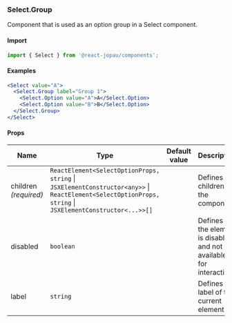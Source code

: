 ### Select.Group

Component that is used as an option group in a Select component.

#### Import

```jsx
import { Select } from '@react-jopau/components';
```

#### Examples

```jsx
<Select value="A">
  <Select.Group label="Group 1">
    <Select.Option value="A">A</Select.Option>
    <Select.Option value="B">B</Select.Option>
  </Select.Group>
</Select>
```

#### Props

| Name                  | Type                                                                                                                                                     | Default value | Description                                                           |
| --------------------- | -------------------------------------------------------------------------------------------------------------------------------------------------------- | ------------- | --------------------------------------------------------------------- |
| children _(required)_ | `ReactElement<SelectOptionProps, string` \| `JSXElementConstructor<any>>` \| `ReactElement<SelectOptionProps, string` \| `JSXElementConstructor<...>>[]` |               | Defines the children of the component.                                |
| disabled              | `boolean`                                                                                                                                                |               | Defines if the element is disabled and not available for interaction. |
| label                 | `string`                                                                                                                                                 |               | Defines the label of the current element.                             |
